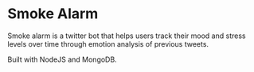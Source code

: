 # Smoke Alarm

Smoke alarm is a twitter bot that helps users track their mood and stress levels over time through emotion analysis of previous tweets.

Built with NodeJS and MongoDB.

